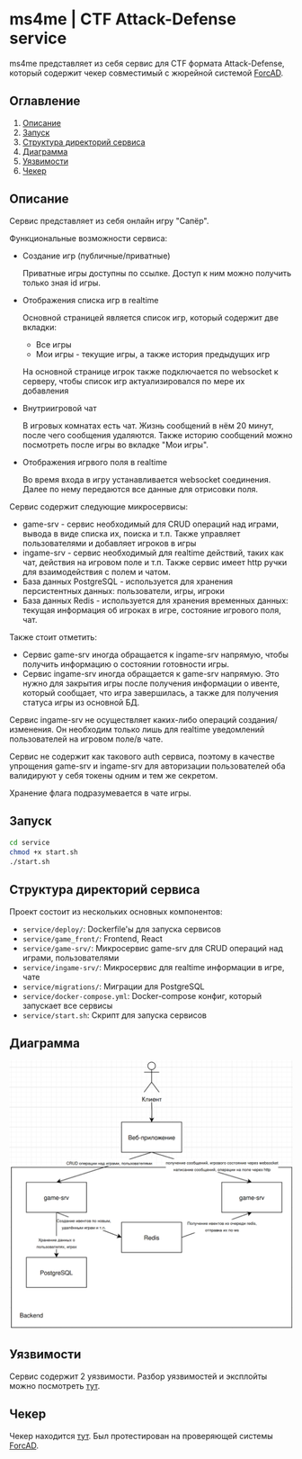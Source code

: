 # ms4me | CTF Attack-Defense service

ms4me представляет из себя сервис для CTF формата Attack-Defense, который содержит чекер совместимый с жюрейной системой [ForcAD](https://github.com/pomo-mondreganto/ForcAD).

## Оглавление

1. [Описание](#описание)
2. [Запуск](#запуск)
3. [Структура директорий сервиса](#структура-директорий-сервиса)
4. [Диаграмма](#диаграмма)
5. [Уязвимости](#уязвимости)
6. [Чекер](#чекер)

## Описание

Сервис представляет из себя онлайн игру "Сапёр".

Функциональные возможности сервиса:
- Создание игр (публичные/приватные)

    Приватные игры доступны по ссылке. Доступ к ним можно получить только зная id игры.

- Отображения списка игр в realtime

    Основной страницей является список игр, который содержит две вкладки:
    - Все игры
    - Мои игры - текущие игры, а также история предыдущих игр
    
    На основной странице игрок также подключается по websocket к серверу, чтобы список игр актуализировался по мере их добавления

- Внутриигровой чат

    В игровых комнатах есть чат. Жизнь сообщений в нём 20 минут, после чего сообщения удаляются. Также историю сообщений можно посмотреть после игры во вкладке "Мои игры".

- Отображения игрвого поля в realtime

    Во время входа в игру устанавливается websocket соединения. Далее по нему передаются все данные для отрисовки поля.

Сервис содержит следующие микросервисы:
- game-srv - сервис необходимый для CRUD операций над играми, вывода в виде списка их, поиска и т.п. Также управляет пользователями и добавляет игроков в игры
- ingame-srv - сервис необходимый для realtime действий, таких как чат, действия на игровом поле и т.п. Также сервис имеет http ручки для взаимодействия с полем и чатом.
- База данных PostgreSQL - используется для хранения персистентных данных: пользователи, игры, игроки
- База данных Redis - используется для хранения временных данных: текущая информация об игроках в игре, состояние игрового поля, чат.

Также стоит отметить:
- Сервис game-srv иногда обращается к ingame-srv напрямую, чтобы получить информацию о состоянии готовности игры.
- Сервис ingame-srv иногда обращается к game-srv напрямую. Это нужно для закрытия игры после получения информации о ивенте, который сообщает, что игра завершилась, а также для получения статуса игры из основной БД.

Сервис ingame-srv не осуществляет каких-либо операций создания/изменения. Он необходим только лишь для realtime уведомлений пользователей на игровом поле/в чате.

Сервис не содержит как такового auth сервиса, поэтому в качестве упрощения game-srv и ingame-srv для авторизации пользователей оба валидируют у себя токены одним и тем же секретом.

Хранение флага подразумевается в чате игры.

## Запуск

```bash
cd service
chmod +x start.sh
./start.sh
```

## Структура директорий сервиса

Проект состоит из нескольких основных компонентов:

- `service/deploy/`: Dockerfile'ы для запуска сервисов
- `service/game_front/`: Frontend, React
- `service/game-srv/`: Микросервис game-srv для CRUD операций над играми, пользователями
- `service/ingame-srv/`: Микросервис для realtime информации в игре, чате
- `service/migrations/`: Миграции для PostgreSQL
- `service/docker-compose.yml`: Docker-compose конфиг, который запускает все сервисы
- `service/start.sh`: Скрипт для запуска сервисов

## Диаграмма

![](./docs/diagram.png)

## Уязвимости

Сервис содержит 2 уязвимости. Разбор уязвимостей и эксплойты можно посмотреть [тут](writeup/).

## Чекер

Чекер находится [тут](checker/). Был протестирован на проверяющей системы [ForcAD](https://github.com/pomo-mondreganto/ForcAD).